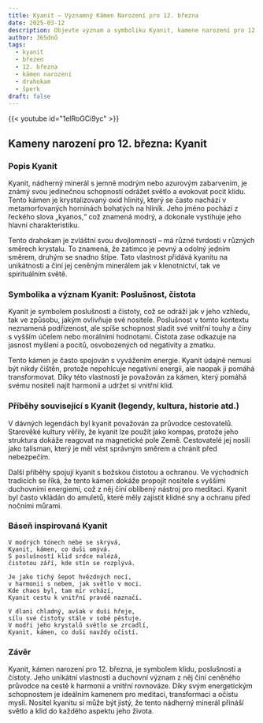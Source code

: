 ```yaml
---
title: Kyanit – Významný Kámen Narození pro 12. března
date: 2025-03-12
description: Objevte význam a symboliku Kyanit, kamene narození pro 12. března, který symbolizuje Poslušnost, čistota. Přečtěte si legendy a inspirující příběhy.
author: 365dnů
tags:
  - kyanit
  - březen
  - 12. března
  - kámen narození
  - drahokam
  - šperk
draft: false
---
```


{{< youtube id="1elRoGCi9yc" >}}

## Kameny narození pro 12. března: Kyanit

### Popis Kyanit

Kyanit, nádherný minerál s jemně modrým nebo azurovým zabarvením, je známý svou jedinečnou schopností odrážet světlo a evokovat pocit klidu. Tento kámen je krystalizovaný oxid hlinitý, který se často nachází v metamorfovaných horninách bohatých na hliník. Jeho jméno pochází z řeckého slova „kyanos,“ což znamená modrý, a dokonale vystihuje jeho hlavní charakteristiku.

Tento drahokam je zvláštní svou dvojlomností – má různé tvrdosti v různých směrech krystalu. To znamená, že zatímco je pevný a odolný jedním směrem, druhým se snadno štípe. Tato vlastnost přidává kyanitu na unikátnosti a činí jej ceněným minerálem jak v klenotnictví, tak ve spirituálním světě.

### Symbolika a význam Kyanit: Poslušnost, čistota

Kyanit je symbolem poslušnosti a čistoty, což se odráží jak v jeho vzhledu, tak ve způsobu, jakým ovlivňuje své nositele. Poslušnost v tomto kontextu neznamená podřízenost, ale spíše schopnost sladit své vnitřní touhy a činy s vyšším účelem nebo morálními hodnotami. Čistota zase odkazuje na jasnost myšlení a pocitů, osvobozených od negativity a zmatku.

Tento kámen je často spojován s vyvážením energie. Kyanit údajně nemusí být nikdy čištěn, protože nepohlcuje negativní energii, ale naopak ji pomáhá transformovat. Díky této vlastnosti je považován za kámen, který pomáhá svému nositeli najít harmonii a udržet si vnitřní klid.

### Příběhy související s Kyanit (legendy, kultura, historie atd.)

V dávných legendách byl kyanit považován za průvodce cestovatelů. Starověké kultury věřily, že kyanit lze použít jako kompas, protože jeho struktura dokáže reagovat na magnetické pole Země. Cestovatelé jej nosili jako talisman, který je měl vést správným směrem a chránit před nebezpečím.

Další příběhy spojují kyanit s božskou čistotou a ochranou. Ve východních tradicích se říká, že tento kámen dokáže propojit nositele s vyššími duchovními energiemi, což z něj činí oblíbený nástroj pro meditaci. Kyanit byl často vkládán do amuletů, které měly zajistit klidné sny a ochranu před nočními můrami.

### Báseň inspirovaná Kyanit

```
V modrých tónech nebe se skrývá,  
Kyanit, kámen, co duši omývá.  
S poslušností klid srdce nalézá,  
čistotou září, kde stín se rozplývá.

Je jako tichý šepot hvězdných nocí,  
v harmonii s nebem, jak světlo v moci.  
Kde chaos byl, tam mír vchází,  
Kyanit cestu k vnitřní pravdě naznačí.

V dlani chladný, avšak v duši hřeje,  
sílu své čistoty stále v sobě pěstuje.  
V modři jeho krystalů světlo se zrcadlí,  
Kyanit, kámen, co duši navždy očistí.
```

### Závěr

Kyanit, kámen narození pro 12. března, je symbolem klidu, poslušnosti a čistoty. Jeho unikátní vlastnosti a duchovní význam z něj činí ceněného průvodce na cestě k harmonii a vnitřní rovnováze. Díky svým energetickým schopnostem je ideálním kamenem pro meditaci, transformaci a očistu mysli. Nositel kyanitu si může být jistý, že tento nádherný minerál přináší světlo a klid do každého aspektu jeho života.
